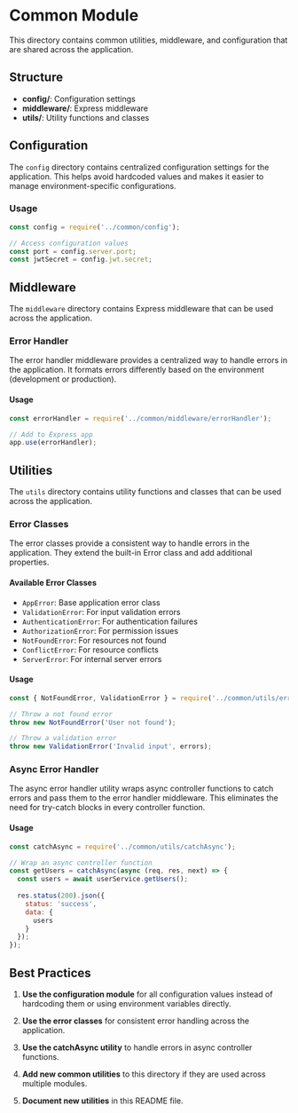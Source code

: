 # Common Module

This directory contains common utilities, middleware, and configuration that are shared across the application.

## Structure

- **config/**: Configuration settings
- **middleware/**: Express middleware
- **utils/**: Utility functions and classes

## Configuration

The `config` directory contains centralized configuration settings for the application. This helps avoid hardcoded values and makes it easier to manage environment-specific configurations.

### Usage

```javascript
const config = require('../common/config');

// Access configuration values
const port = config.server.port;
const jwtSecret = config.jwt.secret;
```

## Middleware

The `middleware` directory contains Express middleware that can be used across the application.

### Error Handler

The error handler middleware provides a centralized way to handle errors in the application. It formats errors differently based on the environment (development or production).

#### Usage

```javascript
const errorHandler = require('../common/middleware/errorHandler');

// Add to Express app
app.use(errorHandler);
```

## Utilities

The `utils` directory contains utility functions and classes that can be used across the application.

### Error Classes

The error classes provide a consistent way to handle errors in the application. They extend the built-in Error class and add additional properties.

#### Available Error Classes

- `AppError`: Base application error class
- `ValidationError`: For input validation errors
- `AuthenticationError`: For authentication failures
- `AuthorizationError`: For permission issues
- `NotFoundError`: For resources not found
- `ConflictError`: For resource conflicts
- `ServerError`: For internal server errors

#### Usage

```javascript
const { NotFoundError, ValidationError } = require('../common/utils/errors');

// Throw a not found error
throw new NotFoundError('User not found');

// Throw a validation error
throw new ValidationError('Invalid input', errors);
```

### Async Error Handler

The async error handler utility wraps async controller functions to catch errors and pass them to the error handler middleware. This eliminates the need for try-catch blocks in every controller function.

#### Usage

```javascript
const catchAsync = require('../common/utils/catchAsync');

// Wrap an async controller function
const getUsers = catchAsync(async (req, res, next) => {
  const users = await userService.getUsers();
  
  res.status(200).json({
    status: 'success',
    data: {
      users
    }
  });
});
```

## Best Practices

1. **Use the configuration module** for all configuration values instead of hardcoding them or using environment variables directly.

2. **Use the error classes** for consistent error handling across the application.

3. **Use the catchAsync utility** to handle errors in async controller functions.

4. **Add new common utilities** to this directory if they are used across multiple modules.

5. **Document new utilities** in this README file.